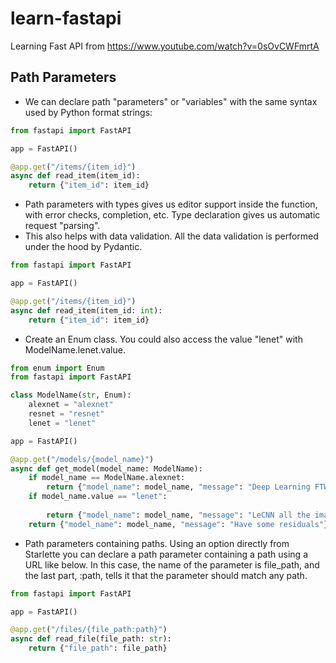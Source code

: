 # learn-fastapi
Learning Fast API from https://www.youtube.com/watch?v=0sOvCWFmrtA

## Path Parameters
* We can declare path "parameters" or "variables" with the same syntax used by Python format strings:
```python
from fastapi import FastAPI

app = FastAPI()

@app.get("/items/{item_id}")
async def read_item(item_id):
    return {"item_id": item_id}
```
* Path parameters with types gives us editor support inside the function, with error checks, completion, etc. Type declaration gives us automatic request "parsing".
* This also helps with data validation. All the data validation is performed under the hood by Pydantic.
```python
from fastapi import FastAPI

app = FastAPI()

@app.get("/items/{item_id}")
async def read_item(item_id: int):
    return {"item_id": item_id}
```
* Create an Enum class. You could also access the value "lenet" with ModelName.lenet.value.
```python
from enum import Enum
from fastapi import FastAPI

class ModelName(str, Enum):
    alexnet = "alexnet"
    resnet = "resnet"
    lenet = "lenet"

app = FastAPI()

@app.get("/models/{model_name}")
async def get_model(model_name: ModelName):
    if model_name == ModelName.alexnet:
        return {"model_name": model_name, "message": "Deep Learning FTW!"}
    if model_name.value == "lenet":
        
        return {"model_name": model_name, "message": "LeCNN all the images"}
    return {"model_name": model_name, "message": "Have some residuals"}
```
* Path parameters containing paths. Using an option directly from Starlette you can declare a path parameter containing a path using a URL like below. In this case, the name of the parameter is file_path, and the last part, :path, tells it that the parameter should match any path.
```python
from fastapi import FastAPI

app = FastAPI()

@app.get("/files/{file_path:path}")
async def read_file(file_path: str):
    return {"file_path": file_path}
```
